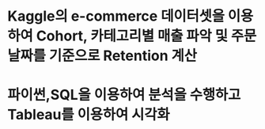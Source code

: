 # Kaggle의 e-commerce 데이터셋을 이용하여 Cohort, 카테고리별 매출 파악 및 주문날짜를 기준으로 Retention 계산
# 파이썬,SQL을 이용하여 분석을 수행하고 Tableau를 이용하여 시각화

